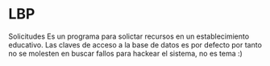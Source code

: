 # LBP
Solicitudes
Es un programa para solictar recursos en un establecimiento educativo. Las claves de acceso a la base de datos es por defecto por tanto no se molesten en buscar fallos para hackear el sistema, no es tema :)
